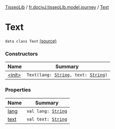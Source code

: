 [TisseoLib](../../index.md) / [fr.docjyJ.tisseoLib.model.journey](../index.md) / [Text](./index.md)

# Text

`data class Text` [(source)](https://github.com/docjyJ/TisseoLib/tree/master/src/main/kotlin/fr/docjyJ/tisseoLib/model/journey/Text.kt#L3)

### Constructors

| Name | Summary |
|---|---|
| [&lt;init&gt;](-init-.md) | `Text(lang: `[`String`](https://kotlinlang.org/api/latest/jvm/stdlib/kotlin/-string/index.html)`, text: `[`String`](https://kotlinlang.org/api/latest/jvm/stdlib/kotlin/-string/index.html)`)` |

### Properties

| Name | Summary |
|---|---|
| [lang](lang.md) | `val lang: `[`String`](https://kotlinlang.org/api/latest/jvm/stdlib/kotlin/-string/index.html) |
| [text](text.md) | `val text: `[`String`](https://kotlinlang.org/api/latest/jvm/stdlib/kotlin/-string/index.html) |
